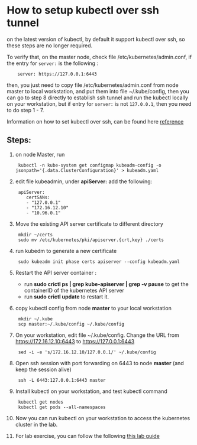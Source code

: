 # How to setup kubectl over ssh tunnel
on the latest version of kubectl, by default it support kubectl over ssh, so these steps are no longer required.

To verify that, on the master node, check file /etc/kubernetes/admin.conf, if the entry for `server:` is the following :

        server: https://127.0.0.1:6443

then, you just need to copy file  /etc/kubernetes/admin.conf from node master to local workstation, and put them into file ~/.kube/config, then you can go to step 8 directly to establish ssh tunnel and run the kubectl locally on your workstation, but if entry for `server:` is not `127.0.0.1`, then you need to do step 1 - 7.

Information on how to set kubectl over ssh, can be found here [reference](https://blog.scottlowe.org/2019/07/30/adding-a-name-to-kubernetes-api-server-certificate/)


## Steps: 

1. on node Master, run 

        kubectl -n kube-system get configmap kubeadm-config -o jsonpath='{.data.ClusterConfiguration}' > kubeadm.yaml

2. edit file kubeadmin, under **apiServer:** add the following:

        apiServer:
           certSANs:
           - "127.0.0.1"
           - "172.16.12.10"
           - "10.96.0.1"

3. Move the existing API server certificate to different directory

        mkdir ~/certs
        sudo mv /etc/kubernetes/pki/apiserver.{crt,key} ./certs

4. run kubedm to generate a new certificate

        sudo kubeadm init phase certs apiserver --config kubeadm.yaml

5. Restart the API server container :
    - run **sudo crictl ps | grep kube-apiserver | grep -v pause** to get the containerID of the kubernetes API server
    - run **sudo crictl update <containerID>** to restart it.

6. copy kubectl config from node **master** to your local workstation

        mkdir ~/.kube
        scp master:~/.kube/config ~/.kube/config
        
7. On your workstation, edit file ~/.kube/config. Change the URL from https://172.16.12.10:6443 to https://127.0.0.1:6443

        sed -i -e 's/172.16.12.10/127.0.0.1/' ~/.kube/config

8. Open ssh session with port forwarding on 6443 to node **master** (and keep the session alive)

        ssh -L 6443:127.0.0.1:6443 master

9. Install kubectl on your workstation, and test kubectl command

        kubectl get nodes
        kubectl get pods --all-namespaces

10. Now you can run kubectl on your workstation to access the kubernetes cluster in the lab.

11. For lab exercise, you can follow the following [this lab guide](lab_exercise/README.md)